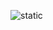 ![static](https://github.com/adamneymarz/asa/assets/144380362/d74b65ef-8b85-4da2-b3f9-9c4ce478fd5c)
